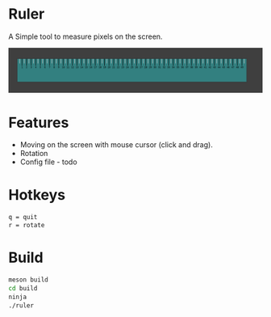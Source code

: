 # Ruler

A Simple tool to measure pixels on the screen.

![Screenshot](ruler.png)

# Features

* Moving on the screen with mouse cursor (click and drag).
* Rotation
* Config file - todo

# Hotkeys

```
q = quit 
r = rotate
```

# Build

```sh
meson build
cd build
ninja
./ruler
```


